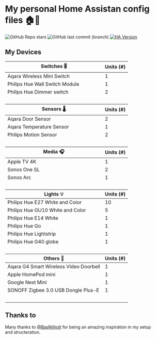 # My personal Home Assistan config files 🏠🤖

![GitHub Repo stars](https://img.shields.io/github/stars/WillemSpork/home-assistant-config)
![GitHub last commit (branch)](https://img.shields.io/github/last-commit/WillemSpork/home-assistant-config/main)
[![HA Version](https://img.shields.io/badge/Running%20Home%20Asssistant-2023.10.3%20-darkblue)](https://github.com/home-assistant/core/releases)

## My Devices

<table>
    <thead>
        <tr>
            <th>Switches 🎚</th>
            <th>Units (#)</th>
        </tr>
    </thead>
    <tbody>
        <tr>
            <td>Aqara Wireless Mini Switch</td>
            <td>1</td>
        </tr>
        <tr>
            <td>Philips Hue Wall Switch Module</td>
            <td>1</td>
        </tr>
        <tr>
            <td>Philips Hue Dimmer switch</td>
            <td>2</td>
        </tr>
        <tr>
            <td>&nbsp;</td>
            <td>&nbsp;</td>
        </tr>
    </tbody>
    <thead>
        <tr>
            <th>Sensors 🌡️</th>
            <th>Units (#)</th>
        </tr>
    </thead>
    <tbody>
        <tr>
            <td>Aqara Door Sensor</td>
            <td>2</td>
        </tr>
        <tr>
            <td>Aqara Temperature Sensor</td>
            <td>1</td>
        </tr>
        <tr>
            <td>Philips Motion Sensor</td>
            <td>2</td>
        </tr>
        <tr>
            <td>&nbsp;</td>
            <td>&nbsp;</td>
        </tr>
    </tbody>
    <thead>
        <tr>
            <th>Media 🎧</th>
            <th>Units (#)</th>
        </tr>
    </thead>
    <tbody>
        <tr>
            <td>Apple TV 4K</td>
            <td>1</td>
        </tr>
        <tr>
            <td>Sonos One SL</td>
            <td>2</td>
        </tr>
        <tr>
            <td>Sonos Arc</td>
            <td>1</td>
        </tr>
        <tr>
            <td>&nbsp;</td>
            <td>&nbsp;</td>
        </tr>
    </tbody>
    <thead>
        <tr>
            <th>Lights 💡</th>
            <th>Units (#)</th>
        </tr>
    </thead>
    <tbody>
        <tr>
            <td>Philips Hue E27 White and Color</td>
            <td>10</td>
        </tr>
        <tr>
            <td>Philips Hue GU10 White and Color</td>
            <td>5</td>
        </tr>
        <tr>
            <td>Philips Hue E14 White</td>
            <td>1</td>
        </tr>
        <tr>
            <td>Philips Hue Go</td>
            <td>1</td>
        </tr>
        <tr>
            <td>Philips Hue Lightstrip</td>
            <td>1</td>
        </tr>
        <tr>
            <td>Philips Hue G40 globe</td>
            <td>1</td>
        <tr>
            <td>&nbsp;</td>
            <td>&nbsp;</td>
        </tr>
    </tbody>
    <thead>
        <tr>
            <th>Others 🔗</th>
            <th>Units (#)</th>
        </tr>
    </thead>
    <tbody>
        <tr>
            <td>Aqara G4 Smart Wireless Video Doorbell</td>
            <td>1</td>
        </tr>
        <tr>
            <td>Apple HomePod mini</td>
            <td>1</td>
        </tr>
        <tr>
            <td>Google Nest Mini</td>
            <td>1</td>
        </tr>
        <tr>
            <td>SONOFF Zigbee 3.0 USB Dongle Plus-E</td>
            <td>1</td>
        </tr>
        <tr>
            <td>&nbsp;</td>
            <td>&nbsp;</td>
        </tr>
    </tbody>
</table>

## Thanks to

Many thanks to [@BasNijholt](https://github.com/basnijholt) for being an amazing inspiration in my setup and structeration.